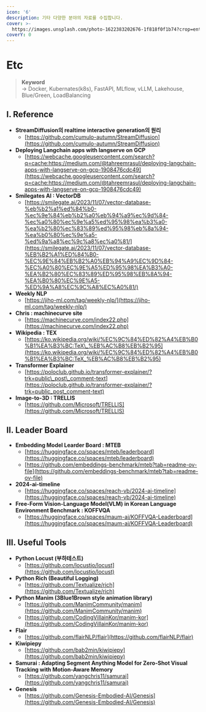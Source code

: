 ```yaml
---
icon: '6'
description: 기타 다양한 분야의 자료를 수집합니다.
cover: >-
  https://images.unsplash.com/photo-1622383202676-1f818f0f1b74?crop=entropy&cs=srgb&fm=jpg&ixid=M3wxOTcwMjR8MHwxfHNlYXJjaHwzfHxldGN8ZW58MHx8fHwxNzMwNjIwNzI5fDA&ixlib=rb-4.0.3&q=85
coverY: 0
---
```


# Etc

> **Keyword**\
> -> Docker, Kubernates(k8s), FastAPI, MLflow, vLLM, Lakehouse, Blue/Green, LoadBalancing

## Ⅰ. Reference

* **StreamDiffusion의 realtime interactive generation의 원리**
  * [https://github.com/cumulo-autumn/StreamDiffusion](https://github.com/cumulo-autumn/StreamDiffusion)
* **Deploying Langchain apps with langserve on GCP**
  * [https://webcache.googleusercontent.com/search?q=cache:https://medium.com/@tahreemrasul/deploying-langchain-apps-with-langserve-on-gcp-1908476cdc49](https://webcache.googleusercontent.com/search?q=cache:https://medium.com/@tahreemrasul/deploying-langchain-apps-with-langserve-on-gcp-1908476cdc49)
* **Smilegates AI : VectorDB**
  * [https://smilegate.ai/2023/11/07/vector-database-%eb%b2%a1%ed%84%b0-%ec%9e%84%eb%b2%a0%eb%94%a9%ec%9d%84-%ec%a0%80%ec%9e%a5%ed%95%98%ea%b3%a0-%ea%b2%80%ec%83%89%ed%95%98%eb%8a%94-%ea%b0%80%ec%9e%a5-%ed%9a%a8%ec%9c%a8%ec%a0%81/](https://smilegate.ai/2023/11/07/vector-database-%EB%B2%A1%ED%84%B0-%EC%9E%84%EB%B2%A0%EB%94%A9%EC%9D%84-%EC%A0%80%EC%9E%A5%ED%95%98%EA%B3%A0-%EA%B2%80%EC%83%89%ED%95%98%EB%8A%94-%EA%B0%80%EC%9E%A5-%ED%9A%A8%EC%9C%A8%EC%A0%81/)
* **Weekly NLP**
  * [https://jiho-ml.com/tag/weekly-nlp/](https://jiho-ml.com/tag/weekly-nlp/)
* **Chris : machinecurve site**
  * [https://machinecurve.com/index22.php](https://machinecurve.com/index22.php)
* **Wikipedia : TEX**
  * [https://ko.wikipedia.org/wiki/%EC%9C%84%ED%82%A4%EB%B0%B1%EA%B3%BC:TeX\_%EB%AC%B8%EB%B2%95](https://ko.wikipedia.org/wiki/%EC%9C%84%ED%82%A4%EB%B0%B1%EA%B3%BC:TeX_%EB%AC%B8%EB%B2%95)
* **Transformer Explainer**
  * [https://poloclub.github.io/transformer-explainer/?trk=public\_post\_comment-text](https://poloclub.github.io/transformer-explainer/?trk=public_post_comment-text)
* **Image-to-3D : TRELLIS**
  * [https://github.com/Microsoft/TRELLIS](https://github.com/Microsoft/TRELLIS)

## Ⅱ. Leader Board

* **Embedding Model Learder Board : MTEB**
  * [https://huggingface.co/spaces/mteb/leaderboard](https://huggingface.co/spaces/mteb/leaderboard)
  * [https://github.com/embeddings-benchmark/mteb?tab=readme-ov-file](https://github.com/embeddings-benchmark/mteb?tab=readme-ov-file)
* **2024-ai-timeline**
  * [https://huggingface.co/spaces/reach-vb/2024-ai-timeline](https://huggingface.co/spaces/reach-vb/2024-ai-timeline)
* **Free-Form Vision-Language Model(VLM) in Korean Language Environment Benchmark : KOFFVQA**
  * [https://huggingface.co/spaces/maum-ai/KOFFVQA-Leaderboard](https://huggingface.co/spaces/maum-ai/KOFFVQA-Leaderboard)

## Ⅲ. Useful Tools

* **Python Locust (부하테스트)**
  * [https://github.com/locustio/locust](https://github.com/locustio/locust)
* **Python Rich (Beautiful Logging)**
  * [https://github.com/Textualize/rich](https://github.com/Textualize/rich)
* **Python Manim (3Blue1Brown style animation library)**
  * [https://github.com/ManimCommunity/manim](https://github.com/ManimCommunity/manim)
  * [https://github.com/CodingVillainKor/manim-kor](https://github.com/CodingVillainKor/manim-kor)
* **Flair**
  * [https://github.com/flairNLP/flair](https://github.com/flairNLP/flair)
* **Kiwipiepy**
  * [https://github.com/bab2min/kiwipiepy](https://github.com/bab2min/kiwipiepy)
* **Samurai : Adapting Segment Anything Model for Zero-Shot Visual Tracking with Motion-Aware Memory**
  * [https://github.com/yangchris11/samurai](https://github.com/yangchris11/samurai)
* **Genesis**
  * [https://github.com/Genesis-Embodied-AI/Genesis](https://github.com/Genesis-Embodied-AI/Genesis)





